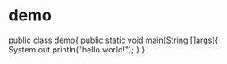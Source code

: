 # demo
public class demo{
  public static  void  main(String []args){
    System.out.println("hello world!");
  }
}
